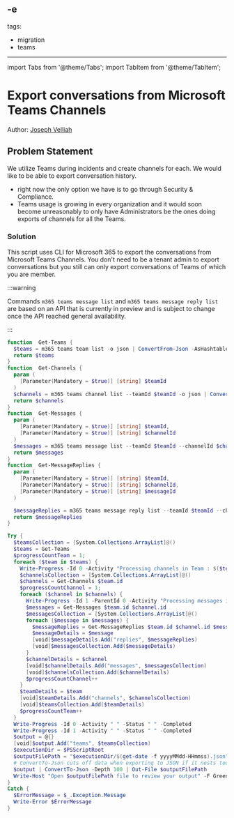 -e <!-- DISCLAIMER: All secrets, passwords, and sensitive values in this document are examples only and not real credentials. -->
---
tags:
  - migration
  - teams
---

import Tabs from '@theme/Tabs';
import TabItem from '@theme/TabItem';

# Export conversations from Microsoft Teams Channels

Author: [Joseph Velliah](https://sprider.blog/EXAMPLE_SECRET_VALUE_PLACEHOLDER)

## Problem Statement

We utilize Teams during incidents and create channels for each. We would like to be able to export conversation history.

- right now the only option we have is to go through Security & Compliance.
- Teams usage is growing in every organization and it would soon become unreasonably to only have Administrators be the ones doing exports of channels for all the Teams.

### Solution

This script uses CLI for Microsoft 365 to export the conversations from Microsoft Teams Channels. You don't need to be a tenant admin to export conversations but you still can only export conversations of Teams of which you are member.

:::warning

Commands `m365 teams message list` and `m365 teams message reply list` are based on an API that is currently in preview and is subject to change once the API reached general availability.

:::

<Tabs>
  <TabItem value="PowerShell">

  ```powershell
  function  Get-Teams {
    $teams = m365 teams team list -o json | ConvertFrom-Json -AsHashtable
    return $teams
  }
  function  Get-Channels {
    param (
      [Parameter(Mandatory = $true)] [string] $teamId
    )
    $channels = m365 teams channel list --teamId $teamId -o json | ConvertFrom-Json -AsHashtable
    return $channels
  }
  function  Get-Messages {
    param (
      [Parameter(Mandatory = $true)] [string] $teamId,
      [Parameter(Mandatory = $true)] [string] $channelId
    )
    $messages = m365 teams message list --teamId $teamId --channelId $channelId -o json | ConvertFrom-Json -AsHashtable
    return $messages
  }
  function  Get-MessageReplies {
    param (
      [Parameter(Mandatory = $true)] [string] $teamId,
      [Parameter(Mandatory = $true)] [string] $channelId,
      [Parameter(Mandatory = $true)] [string] $messageId
    )

    $messageReplies = m365 teams message reply list --teamId $teamId --channelId $channelId --messageId $messageId -o json | ConvertFrom-Json -AsHashtable
    return $messageReplies
  }

  Try {
    $teamsCollection = [System.Collections.ArrayList]@()
    $teams = Get-Teams
    $progressCountTeam = 1;
    foreach ($team in $teams) {
      Write-Progress -Id 0 -Activity "Processing channels in Team : $($team.displayName)" -Status "Team $progressCountTeam of $($teams.length)" -PercentComplete (($progressCountTeam / $teams.length) * 100)
      $channelsCollection = [System.Collections.ArrayList]@()
      $channels = Get-Channels $team.id
      $progressCountChannel = 1;
      foreach ($channel in $channels) {
        Write-Progress -Id 1 -ParentId 0 -Activity "Processing messages in channel : $($channel.displayName)" -Status "Channel $progressCountChannel of $($channels.length)" -PercentComplete (($progressCountChannel / $channels.length) * 100)
        $messages = Get-Messages $team.id $channel.id
        $messagesCollection = [System.Collections.ArrayList]@()
        foreach ($message in $messages) {
          $messageReplies = Get-MessageReplies $team.id $channel.id $message.id
          $messageDetails = $message
          [void]$messageDetails.Add("replies", $messageReplies)
          [void]$messagesCollection.Add($messageDetails)
        }
        $channelDetails = $channel
        [void]$channelDetails.Add("messages", $messagesCollection)
        [void]$channelsCollection.Add($channelDetails)
        $progressCountChannel++
      }
      $teamDetails = $team
      [void]$teamDetails.Add("channels", $channelsCollection)
      [void]$teamsCollection.Add($teamDetails)
      $progressCountTeam++
    }
    Write-Progress -Id 0 -Activity " " -Status " " -Completed
    Write-Progress -Id 1 -Activity " " -Status " " -Completed
    $output = @{}
    [void]$output.Add("teams", $teamsCollection)
    $executionDir = $PSScriptRoot
    $outputFilePath = "$executionDir/$(get-date -f yyyyMMdd-HHmmss).json"
    # ConvertTo-Json cuts off data when exporting to JSON if it nests too deep. The default value of Depth parameter is 2. Set your -Depth parameter whatever depth you need to preserve your data.
    $output | ConvertTo-Json -Depth 100 | Out-File $outputFilePath 
    Write-Host "Open $outputFilePath file to review your output" -F Green 
  }
  Catch {
    $ErrorMessage = $_.Exception.Message
    Write-Error $ErrorMessage
  }
  ```

  </TabItem>
</Tabs>
